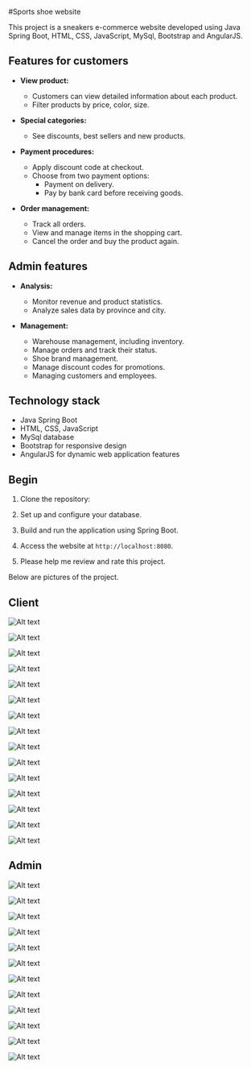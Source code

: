 #Sports shoe website

This project is a sneakers e-commerce website developed using Java Spring Boot, HTML, CSS, JavaScript, MySql, Bootstrap and AngularJS.

## Features for customers

- **View product:**
     - Customers can view detailed information about each product.
     - Filter products by price, color, size.

- **Special categories:**
     - See discounts, best sellers and new products.

- **Payment procedures:**
     - Apply discount code at checkout.
     - Choose from two payment options:
       - Payment on delivery.
       - Pay by bank card before receiving goods.

- **Order management:**
     - Track all orders.
     - View and manage items in the shopping cart.
     - Cancel the order and buy the product again.

## Admin features

- **Analysis:**
     - Monitor revenue and product statistics.
     - Analyze sales data by province and city.

- **Management:**
     - Warehouse management, including inventory.
     - Manage orders and track their status.
     - Shoe brand management.
     - Manage discount codes for promotions.
     - Managing customers and employees.

## Technology stack

- Java Spring Boot
- HTML, CSS, JavaScript
- MySql database
- Bootstrap for responsive design
- AngularJS for dynamic web application features

## Begin

1. Clone the repository:

2. Set up and configure your database.

3. Build and run the application using Spring Boot.

4. Access the website at `http://localhost:8080`.

5. Please help me review and rate this project.

Below are pictures of the project.

## Client
![Alt text](image-1.png)

![Alt text](image-3.png)

![Alt text](image-2.png)

![Alt text](image-4.png)

![Alt text](image-5.png)

![Alt text](image-6.png)

![Alt text](image-7.png)

![Alt text](image-8.png)

![Alt text](image-9.png)

![Alt text](image-10.png)

![Alt text](image-11.png)

![Alt text](image-12.png)

![Alt text](image-13.png)

![Alt text](image-14.png)

![Alt text](image-15.png)

## Admin

![Alt text](image-16.png)

![Alt text](image-17.png)

![Alt text](image-18.png)

![Alt text](image-19.png)

![Alt text](image-20.png)

![Alt text](image-21.png)

![Alt text](image-22.png)

![Alt text](image-23.png)

![Alt text](image-24.png)

![Alt text](image-25.png)

![Alt text](image-26.png)

![Alt text](image-27.png)